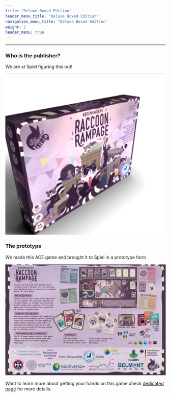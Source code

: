 ```yaml
---
title: "Deluxe Boxed Edition"
header_menu_title: "Deluxe Boxed Edition"
navigation_menu_title: "Deluxe Boxed Edition"
weight: 2
header_menu: true
---
```


<!--
Feature notice: This section displays options to customize title:
- has a normal section title (`title` = "Raccoon Rampge: Deluxe Edition"),
- custom welcome screen title (`header_menu_title` = "CustomWelcomeTitle"),
- custom navigation menu title (`navigation_menu_title` = "CustomNav menu").

That is the important part, right? You want to know what I can do for you. This is why I put this right up there into the header menu of the website.
-->

---

### Who is the publisher?

We are at Spiel figuring this out!

![Look at how good this looks](images/box.png)

### The prototype

We made this ACE game and brought it to Spiel in a prototype form

![Look at how good this looks](images/back_of_box.png)

Want to learn more about getting your hands on this game check [dedicated page](services) for more details.
